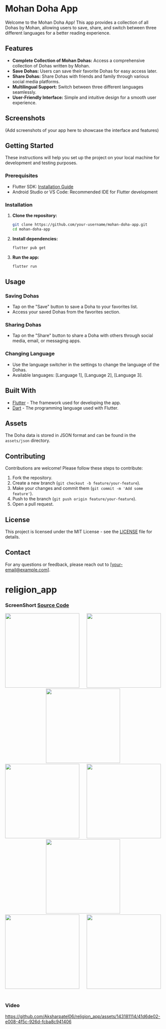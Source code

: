 # Mohan Doha App

Welcome to the Mohan Doha App! This app provides a collection of all Dohas by Mohan, allowing users to save, share, and switch between three different languages for a better reading experience.

## Features

- **Complete Collection of Mohan Dohas:** Access a comprehensive collection of Dohas written by Mohan.
- **Save Dohas:** Users can save their favorite Dohas for easy access later.
- **Share Dohas:** Share Dohas with friends and family through various social media platforms.
- **Multilingual Support:** Switch between three different languages seamlessly.
- **User-Friendly Interface:** Simple and intuitive design for a smooth user experience.

## Screenshots

(Add screenshots of your app here to showcase the interface and features)

## Getting Started

These instructions will help you set up the project on your local machine for development and testing purposes.

### Prerequisites

- Flutter SDK: [Installation Guide](https://flutter.dev/docs/get-started/install)
- Android Studio or VS Code: Recommended IDE for Flutter development

### Installation

1. **Clone the repository:**
   ```bash
   git clone https://github.com/your-username/mohan-doha-app.git
   cd mohan-doha-app
   ```

2. **Install dependencies:**
   ```bash
   flutter pub get
   ```

3. **Run the app:**
   ```bash
   flutter run
   ```

## Usage

### Saving Dohas
- Tap on the "Save" button to save a Doha to your favorites list.
- Access your saved Dohas from the favorites section.

### Sharing Dohas
- Tap on the "Share" button to share a Doha with others through social media, email, or messaging apps.

### Changing Language
- Use the language switcher in the settings to change the language of the Dohas.
- Available languages: [Language 1], [Language 2], [Language 3].

## Built With

- [Flutter](https://flutter.dev/) - The framework used for developing the app.
- [Dart](https://dart.dev/) - The programming language used with Flutter.

## Assets

The Doha data is stored in JSON format and can be found in the `assets/json` directory.

## Contributing

Contributions are welcome! Please follow these steps to contribute:

1. Fork the repository.
2. Create a new branch (`git checkout -b feature/your-feature`).
3. Make your changes and commit them (`git commit -m 'Add some feature'`).
4. Push to the branch (`git push origin feature/your-feature`).
5. Open a pull request.

## License

This project is licensed under the MIT License - see the [LICENSE](LICENSE) file for details.

## Contact

For any questions or feedback, please reach out to [your-email@example.com].




# religion_app

### ScreenShort [Source Code](https://github.com/Aksharpatel06/religion_app/tree/master/lib)

<p align='center'>
  <img src='https://github.com/Aksharpatel06/religion_app/assets/143181114/18466145-dfa1-4a07-a3de-df7bcdc14d0b' width=240> &nbsp;&nbsp;&nbsp;&nbsp;
  <img src='https://github.com/Aksharpatel06/religion_app/assets/143181114/b2689e1e-1051-4ee3-ac88-3bee5594706b' width=240> &nbsp;&nbsp;&nbsp;&nbsp;
  <img src='https://github.com/Aksharpatel06/religion_app/assets/143181114/5490cc58-5ff1-4c59-8458-1858f8861da9' width=240> &nbsp;&nbsp;&nbsp;&nbsp;
  <img src='https://github.com/Aksharpatel06/religion_app/assets/143181114/09bcf29f-4cf7-4f58-be2f-ce7624f2e7e2' width=240> &nbsp;&nbsp;&nbsp;&nbsp;
  <img src='https://github.com/Aksharpatel06/religion_app/assets/143181114/c8f7e166-2351-4111-afa4-f37206f3f49f' width=240> &nbsp;&nbsp;&nbsp;&nbsp;
  <img src='https://github.com/Aksharpatel06/religion_app/assets/143181114/a486d7c2-5367-4b72-85ff-0dd8885c79d4' width=240> &nbsp;&nbsp;&nbsp;&nbsp;
  <img src='https://github.com/Aksharpatel06/religion_app/assets/143181114/1cd840a8-ad5c-4402-a108-31a3218796ac' width=240> &nbsp;&nbsp;&nbsp;&nbsp;
   <img src='https://github.com/Aksharpatel06/religion_app/assets/143181114/c0d6d3cc-c45f-4969-bb94-e61096b3f323' width=240> &nbsp;&nbsp;&nbsp;&nbsp;
</p>

### Video

https://github.com/Aksharpatel06/religion_app/assets/143181114/41d6de02-e008-4f5c-926d-fcba8c941406
